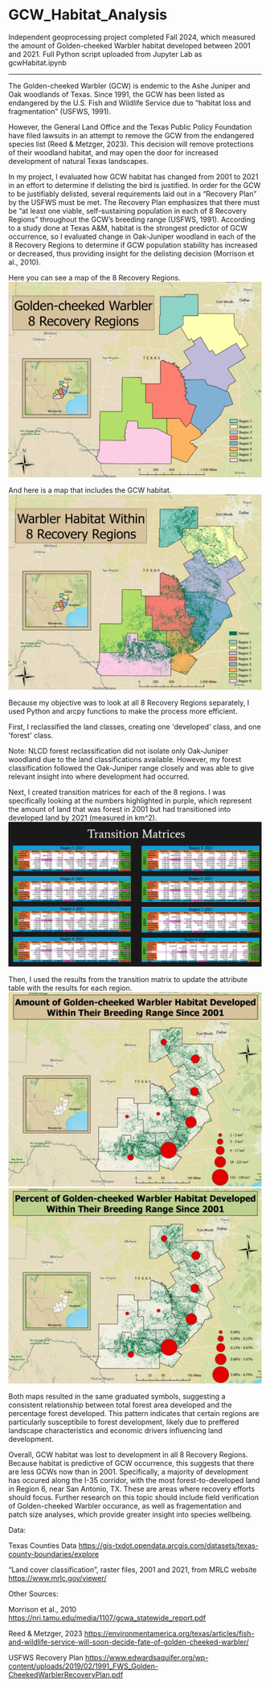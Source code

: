 # GCW_Habitat_Analysis
Independent geoprocessing project completed Fall 2024, which measured the amount of Golden-cheeked Warbler habitat developed between 2001 and 2021. Full Python script uploaded from Jupyter Lab as gcwHabitat.ipynb
________________________________________________________________

The Golden-cheeked Warbler (GCW) is endemic to the Ashe Juniper and Oak woodlands of Texas. Since 1991, the GCW has been listed as endangered by the U.S. Fish and Wildlife Service due to “habitat loss and fragmentation” (USFWS, 1991).

However, the General Land Office and the Texas Public Policy Foundation have filed lawsuits in an attempt to remove the GCW from the endangered species list (Reed & Metzger, 2023). This decision will remove protections of their woodland habitat, and may open the door for increased development of natural Texas landscapes.

In my project, I evaluated how GCW habitat has changed from 2001 to 2021 in an effort to determine if delisting the bird is justified. In order for the GCW to be justifiably delisted, several requirements laid out in a “Recovery Plan” by the USFWS must be met. The Recovery Plan emphasizes that there must be “at least one viable, self-sustaining population in each of 8 Recovery Regions” throughout the GCW’s breeding range (USFWS, 1991). According to a study done at Texas A&M, habitat is the strongest predictor of GCW occurrence,  so I evaluated change in Oak-Juniper woodland in each of the 8 Recovery Regions to determine if GCW population stability has increased or decreased, thus providing insight for the delisting decision (Morrison et al., 2010).

Here you can see a map of the 8 Recovery Regions. 
![Recovery Regions](https://github.com/avaerickson/GCW_Habitat_Analysis/blob/main/images/gcw_recovery_regions.png?raw=true)

And here is a map that includes the GCW habitat.
![GCW Habitat](https://github.com/avaerickson/GCW_Habitat_Analysis/blob/main/images/gcw_habitat.png?raw=true)

Because my objective was to look at all 8 Recovery Regions separately, I used Python and arcpy functions to make the process more efficient.

First, I reclassified the land classes, creating one 'developed' class, and one 'forest' class. 

Note: NLCD forest reclassification did not isolate only Oak-Juniper woodland due to the land classifications available. However, my forest classification followed the Oak-Juniper range closely and was able to give relevant insight into where development had occurred.

Next, I created transition matrices for each of the 8 regions. I was specifically looking at the numbers highlighted in purple, which represent the amount of land that was forest in 2001 but had transitioned into developed land by 2021 (measured in km^2).
![Transition Matrices](https://github.com/avaerickson/GCW_Habitat_Analysis/blob/main/images/gcw_TMatrix.png?raw=true)

Then, I used the results from the transition matrix to update the attribute table with the results for each region.
![Amount Developed](https://github.com/avaerickson/GCW_Habitat_Analysis/blob/main/images/gcw_amnt_dev.png?raw=true)
![Percent Developed](https://github.com/avaerickson/GCW_Habitat_Analysis/blob/main/images/gcw_pct_dev.png?raw=true)

Both maps resulted in the same graduated symbols, suggesting a consistent relationship between total forest area developed and the percentage forest developed. This pattern indicates that certain regions are particularly susceptibile to forest development, likely due to preffered landscape characteristics and economic drivers influencing land development.  

Overall, GCW habitat was lost to development in all 8 Recovery Regions. Because habitat is predictive of GCW occurrence, this suggests that there are less GCWs now than in 2001. Specifically, a majority of development has occured along the I-35 corridor, with the most forest-to-developed land in Region 6, near San Antonio, TX. These are areas where recovery efforts should focus. Further research on this topic should include field verification of Golden-cheeked Warbler occurance, as well as fragementation and patch size analyses, which provide greater insight into species wellbeing. 

Data:

Texas Counties Data
https://gis-txdot.opendata.arcgis.com/datasets/texas-county-boundaries/explore 

“Land cover classification”, raster files, 2001 and 2021, from MRLC website 
https://www.mrlc.gov/viewer/ 

Other Sources:

Morrison et al., 2010
https://nri.tamu.edu/media/1107/gcwa_statewide_report.pdf 

Reed & Metzger, 2023
https://environmentamerica.org/texas/articles/fish-and-wildlife-service-will-soon-decide-fate-of-golden-cheeked-warbler/  

USFWS Recovery Plan
https://www.edwardsaquifer.org/wp-content/uploads/2019/02/1991_FWS_Golden-CheekedWarblerRecoveryPlan.pdf 

